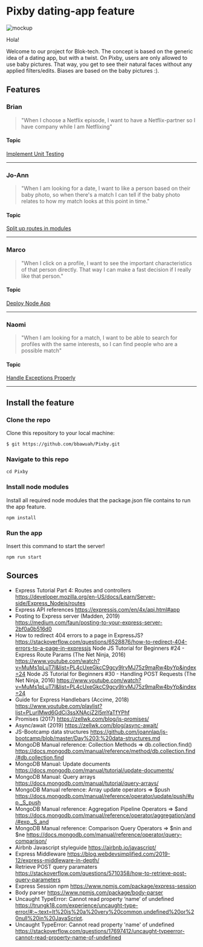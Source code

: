 # Pixby dating-app feature

![mockup](https://github.com/joannlap/Pixby/blob/master/wiki_img/mockups.png)

Hola!

Welcome to our project for Blok-tech. The concept is based on the generic idea of a dating app, but with a twist. On Pixby, users are only allowed to use baby pictures. That way, you get to see their natural faces without any applied filters/edits. Biases are based on the baby pictures :). 

## Features

### Brian
> "When I choose a Netflix episode, I want to have a Netflix-partner so I have company while I am Netflixing"
#### Topic
[Implement Unit Testing](https://github.com/bbawuah/Pixby/wiki/Implement-Unit-Testing)

***

### Jo-Ann
> "When I am looking for a date, I want to like a person based on their baby photo, so when there's a match I can tell if the baby photo relates to how my match looks at this point in time."
#### Topic
[Split up routes in modules](https://github.com/bbawuah/Pixby/wiki/Split-up-routes-in-modules)

***

### Marco 
> "When I click on a profile, I want to see the important characteristics of that person directly. That way I can make a fast decision if I really like that person."
#### Topic
[Deploy Node App](https://github.com/bbawuah/Pixby/wiki/Deploy-Node-App)

***

### Naomi
> "When I am looking for a match, I want to be able to search for profiles with the same interests, so I can find people who are a possible match"
#### Topic
[Handle Exceptions Properly](https://github.com/bbawuah/Pixby/wiki/Handle-exceptions-properly)

***

## Install the feature

### Clone the repo

Clone this repository to your local machine:

`$ git https://github.com/bbawuah/Pixby.git`

### Navigate to this repo

`cd Pixby`

### Install node modules

Install all required node modules that the package.json file contains to run the app feature.

`npm install`

### Run the app

Insert this command to start the server!

`npm run start`

## Sources

- Express Tutorial Part 4: Routes and controllers https://developer.mozilla.org/en-US/docs/Learn/Server-side/Express_Nodejs/routes
- Express API references https://expressjs.com/en/4x/api.html#app
- Posting to Express server (Madden, 2019) https://medium.com/faun/posting-to-your-express-server-2bf0a0b516d0
- How to redirect 404 errors to a page in ExpressJS? https://stackoverflow.com/questions/6528876/how-to-redirect-404-errors-to-a-page-in-expressjs
  Node JS Tutorial for Beginners #24 - Express Route Params (The Net Ninja, 2016) https://www.youtube.com/watch?v=MuMs1pLuT7I&list=PL4cUxeGkcC9gcy9lrvMJ75z9maRw4byYp&index=24
  Node JS Tutorial for Beginners #30 - Handling POST Requests
  (The Net Ninja, 2016) https://www.youtube.com/watch?v=MuMs1pLuT7I&list=PL4cUxeGkcC9gcy9lrvMJ75z9maRw4byYp&index=24
- Guide for Express Handlebars (Accime, 2018) https://www.youtube.com/playlist?list=PLurIMwd6GdCi3ssXNAcjZ2l5mYaTfYPhf
- Promises (2017) https://zellwk.com/blog/js-promises/
- Async/await (2019) https://zellwk.com/blog/async-await/
- JS-Bootcamp data structures https://github.com/joannlap/js-bootcamp/blob/master/Day%203:%20data-structures.md
- MongoDB Manual reference: Collection Methods => db.collection.find() https://docs.mongodb.com/manual/reference/method/db.collection.find/#db.collection.find
- MongoDB Manual: Update documents https://docs.mongodb.com/manual/tutorial/update-documents/
- MongoDB Manual: Query arrays https://docs.mongodb.com/manual/tutorial/query-arrays/
- MongoDB Manual reference: Array update operators => \$push https://docs.mongodb.com/manual/reference/operator/update/push/#up._S_push
- MongoDB Manual reference: Aggregation Pipeline Operators => \$and https://docs.mongodb.com/manual/reference/operator/aggregation/and/#exp._S_and
- MongoDB Manual reference: Comparison Query Operators => $nin and $ne https://docs.mongodb.com/manual/reference/operator/query-comparison/
- Airbnb Javascript styleguide https://airbnb.io/javascript/
- Express Middleware https://blog.webdevsimplified.com/2019-12/express-middleware-in-depth/
- Retrieve POST query paramaters https://stackoverflow.com/questions/5710358/how-to-retrieve-post-query-parameters
- Express Session npm https://www.npmjs.com/package/express-session
- Body parser https://www.npmjs.com/package/body-parser
- Uncaught TypeError: Cannot read property ‘name’ of undefined
  https://trungk18.com/experience/uncaught-type-error/#:~:text=It%20is%20a%20very%20common,undefined%20or%20null%20in%20JavaScript.
- Uncaught TypeError: Cannot read property 'name' of undefined
  https://stackoverflow.com/questions/17697412/uncaught-typeerror-cannot-read-property-name-of-undefined

